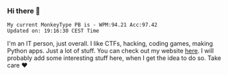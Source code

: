 ### Hi there 👋
<!-- PB START -->
```
My current MonkeyType PB is - WPM:94.21 Acc:97.42
Updated on: 19:16:30 CEST Time
```
<!-- PB END -->
I'm an IT person, just overall. I like CTFs, hacking, coding games, making Python apps. Just a lot of stuff.
You can check out my website [here](https://skill3472.github.io/).
I will probably add some interesting stuff here, when I get the idea to do so. Take care ❤️
